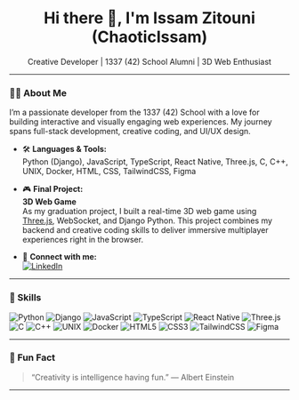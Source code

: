 <!-- ChaoticIssam's GitHub Profile README -->

<h1 align="center">Hi there 👋, I'm Issam Zitouni (ChaoticIssam)</h1>
<p align="center">
  Creative Developer | 1337 (42) School Alumni | 3D Web Enthusiast
</p>

---

### 👨‍💻 About Me

I’m a passionate developer from the 1337 (42) School with a love for building interactive and visually engaging web experiences. My journey spans full-stack development, creative coding, and UI/UX design.

- 🛠 **Languages & Tools:**  
  Python (Django), JavaScript, TypeScript, React Native, Three.js, C, C++, UNIX, Docker, HTML, CSS, TailwindCSS, Figma

- 🎮 **Final Project:**  
  **3D Web Game**  
  As my graduation project, I built a real-time 3D web game using [Three.js](https://threejs.org/), WebSocket, and Django Python. This project combines my backend and creative coding skills to deliver immersive multiplayer experiences right in the browser.

- 🔗 **Connect with me:**  
  [![LinkedIn](https://img.shields.io/badge/LinkedIn-blue?logo=linkedin&logoColor=white)](https://www.linkedin.com/in/issamzitouni/)

---

### 🚀 Skills

![Python](https://img.shields.io/badge/-Python-3776AB?logo=python&logoColor=white)
![Django](https://img.shields.io/badge/-Django-092E20?logo=django&logoColor=white)
![JavaScript](https://img.shields.io/badge/-JavaScript-F7DF1E?logo=javascript&logoColor=black)
![TypeScript](https://img.shields.io/badge/-TypeScript-3178C6?logo=typescript&logoColor=white)
![React Native](https://img.shields.io/badge/-React%20Native-61DAFB?logo=react&logoColor=black)
![Three.js](https://img.shields.io/badge/-Three.js-000000?logo=three.js&logoColor=white)
![C](https://img.shields.io/badge/-C-00599C?logo=c&logoColor=white)
![C++](https://img.shields.io/badge/-C++-00599C?logo=c%2B%2B&logoColor=white)
![UNIX](https://img.shields.io/badge/-UNIX-333333?logo=gnu-bash&logoColor=white)
![Docker](https://img.shields.io/badge/-Docker-2496ED?logo=docker&logoColor=white)
![HTML5](https://img.shields.io/badge/-HTML5-E34F26?logo=html5&logoColor=white)
![CSS3](https://img.shields.io/badge/-CSS3-1572B6?logo=css3&logoColor=white)
![TailwindCSS](https://img.shields.io/badge/-TailwindCSS-06B6D4?logo=tailwindcss&logoColor=white)
![Figma](https://img.shields.io/badge/-Figma-F24E1E?logo=figma&logoColor=white)

---

### 🌟 Fun Fact

> “Creativity is intelligence having fun.” — Albert Einstein

---

<!--
**ChaoticIssam/ChaoticIssam** is a ✨ special ✨ repository because its README.md (this file) appears on your GitHub profile.
-->
